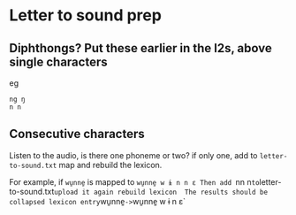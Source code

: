 
# Letter to sound prep

## Diphthongs? Put these earlier in the l2s, above single characters
eg 
```
ng ŋ
n n
```

## Consecutive characters
Listen to the audio, is there one phoneme or two? if only one, add to `letter-to-sound.txt` map and rebuild the lexicon. 

For example, if `wu̱nne̱` is mapped to `wu̱nne̱ w ɨ n n ɛ
Then add `nn n` to `letter-to-sound.txt`
upload it again
rebuild lexicon 
The results should be collapsed lexicon entry
`wu̱nne̱` -> `wu̱nne̱ w ɨ n ɛ`

